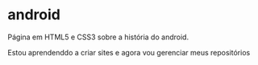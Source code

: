 # android
 Página em HTML5 e CSS3 sobre a história do android.

 Estou aprendenddo a criar sites e agora vou gerenciar meus repositórios
